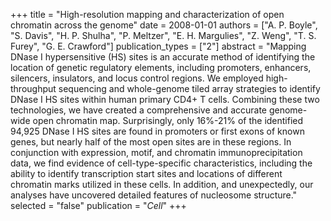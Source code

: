 +++
title = "High-resolution mapping and characterization of open chromatin across the genome"
date = 2008-01-01
authors = ["A. P. Boyle", "S. Davis", "H. P. Shulha", "P. Meltzer", "E. H. Margulies", "Z. Weng", "T. S. Furey", "G. E. Crawford"]
publication_types = ["2"]
abstract = "Mapping DNase I hypersensitive (HS) sites is an accurate method of identifying the location of genetic regulatory elements, including promoters, enhancers, silencers, insulators, and locus control regions. We employed high-throughput sequencing and whole-genome tiled array strategies to identify DNase I HS sites within human primary CD4+ T cells. Combining these two technologies, we have created a comprehensive and accurate genome-wide open chromatin map. Surprisingly, only 16%-21% of the identified 94,925 DNase I HS sites are found in promoters or first exons of known genes, but nearly half of the most open sites are in these regions. In conjunction with expression, motif, and chromatin immunoprecipitation data, we find evidence of cell-type-specific characteristics, including the ability to identify transcription start sites and locations of different chromatin marks utilized in these cells. In addition, and unexpectedly, our analyses have uncovered detailed features of nucleosome structure."
selected = "false"
publication = "*Cell*"
+++


